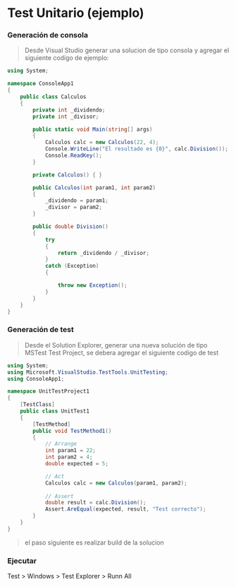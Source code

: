# Test Unitario (ejemplo)

### Generación de consola
> Desde Visual Studio generar una solucion de tipo consola y agregar el siguiente codigo de ejemplo:

```csharp
using System;

namespace ConsoleApp1
{
    public class Calculos
    {
        private int _dividendo;
        private int _divisor;

        public static void Main(string[] args)
        {
            Calculos calc = new Calculos(22, 4);
            Console.WriteLine("El resultado es {0}", calc.Division());
            Console.ReadKey();
        }

        private Calculos() { }

        public Calculos(int param1, int param2)
        {
            _dividendo = param1;
            _divisor = param2;
        }

        public double Division()
        {
            try
            {
                return _dividendo / _divisor;
            }
            catch (Exception)
            {

                throw new Exception();
            }
        }
    }
}
```

### Generación de test
> Desde el Solution Explorer, generar una nueva solución de tipo MSTest Test Project, se debera agregar el siguiente codigo de test

```csharp
using System;
using Microsoft.VisualStudio.TestTools.UnitTesting;
using ConsoleApp1;

namespace UnitTestProject1
{
    [TestClass]
    public class UnitTest1
    {
        [TestMethod]
        public void TestMethod1()
        {
            // Arrange
            int param1 = 22;
            int param2 = 4;
            double expected = 5;

            // Act
            Calculos calc = new Calculos(param1, param2);
           
            // Assert
            double result = calc.Division();
            Assert.AreEqual(expected, result, "Test correcto");
        }
    }
}
```

> el paso siguiente es realizar build de la solucion

### Ejecutar
Test > Windows > Test Explorer > Runn All
